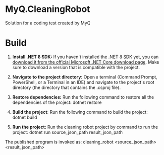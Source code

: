 # MyQ.CleaningRobot
Solution for a coding test created by MyQ

# Build
1.	**Install .NET 8 SDK:** If you haven't installed the .NET 8 SDK yet, you can [download it from the official Microsoft .NET Core download page](https://dotnet.microsoft.com/en-us/download). Make sure to download a version that is compatible with the project.
2.	**Navigate to the project directory:** Open a terminal (Command Prompt, PowerShell, or a Terminal in an IDE) and navigate to the project's root directory (the directory that contains the .csproj file).
3.	**Restore dependencies:** Run the following command to restore all the dependencies of the project:
dotnet restore

4.	**Build the project:** Run the following command to build the project:
dotnet build

5.	**Run the project:** Run the cleaning robot project by command to run the project:
dotnet run source_json_path result_json_path

The published program is invoked as:
cleaning_robot <source_json_path> <result_json_path>